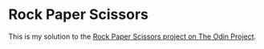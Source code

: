 # Rock Paper Scissors

This is my solution to the [Rock Paper Scissors project on The Odin Project]().